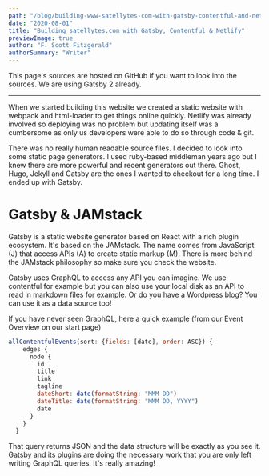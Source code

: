 ```yaml
---
path: "/blog/building-www-satellytes-com-with-gatsby-contentful-and-netlify"
date: "2020-08-01"
title: "Building satellytes.com with Gatsby, Contentful & Netlify"
previewImage: true
author: "F. Scott Fitzgerald"
authorSummary: "Writer" 
---
```


This page's sources are hosted on GitHub if you want to look into the sources. We are using Gatsby 2 already.

---

When we started building this website we created a static website with webpack and html-loader to get things online quickly. Netlify was already involved so deploying was no problem but updating itself was a cumbersome as only us developers were able to do so through code & git.

There was no really human readable source files. I decided to look into some static page generators. I used ruby-based middleman years ago but I knew there are more powerful and recent generators out there. Ghost, Hugo, Jekyll and Gatsby are the ones I wanted to checkout for a long time. I ended up with Gatsby.

# Gatsby & JAMstack

Gatsby is a static website generator based on React with a rich plugin ecosystem. It's based on the JAMstack. The name comes from JavaScript (J) that access APIs (A) to create static markup (M). There is more behind the JAMstack philosophy so make sure you check the website.

Gatsby uses GraphQL to access any API you can imagine. We use contentful for example but you can also use your local disk as an API to read in markdown files for example. Or do you have a Wordpress blog? You can use it as a data source too!

If you have never seen GraphQL, here a quick example (from our Event Overview on our start page)

```javascript
allContentfulEvents(sort: {fields: [date], order: ASC}) {
    edges {
      node {
        id
        title
        link
        tagline
        dateShort: date(formatString: "MMM DD")
        dateTitle: date(formatString: "MMM DD, YYYY")
        date
      }
    }
  }
```

That query returns JSON and the data structure will be exactly as you see it. Gatsby and its plugins are doing the necessary work that you are only left writing GraphQL queries. It's really amazing!
